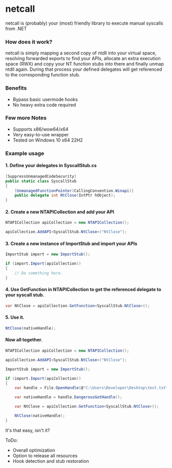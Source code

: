 # netcall

netcall is (probably) your (most) friendly library to execute manual syscalls from .NET

### How does it work? 
netcall is simply mapping a second copy of ntdll into your virtual space, resolving forwarded exports to find your APIs, allocate an extra execution space (RWX) and copy your NT function stubs into there and finally unmap ntdll again. During that process your defined delegates will get referenced to the corresponding function stub. 

### Benefits
* Bypass basic usermode hooks
* No heavy extra code required

### Few more Notes
* Supports x86/wow64/x64
* Very easy-to-use wrapper
* Tested on Windows 10 x64 22H2

### Example usage

#### 1. Define your delegates in SyscallStub.cs
```c#
[SuppressUnmanagedCodeSecurity]
public static class SyscallStub
{
    [UnmanagedFunctionPointer(CallingConvention.Winapi)]
    public delegate int NtClose(IntPtr hObject);
}
```

####  2. Create a new NTAPICollection and add your API
```c#
NTAPICollection apiCollection = new NTAPICollection();

apiCollection.AddAPI<SyscallStub.NtClose>("NtClose");
```

#### 3. Create a new instance of ImportStub and import your APIs
```c#
ImportStub import = new ImportStub();

if (import.Import(apiCollection))
{
    // Do something here.
}
```

#### 4. Use GetFunction in NTAPICollection to get the referenced delegate to your syscall stub.
```c#
var NtClose = apiCollection.GetFunction<SyscallStub.NtClose>();
```

#### 5. Use it.
```c#
NtClose(nativeHandle);
```


#### Now all together.
```c#            
NTAPICollection apiCollection = new NTAPICollection();

apiCollection.AddAPI<SyscallStub.NtClose>("NtClose");

ImportStub import = new ImportStub();

if (import.Import(apiCollection))
{
    var handle = File.OpenHandle(@"C:\Users\Developer\Desktop\test.txt", FileMode.Open, FileAccess.Read, FileShare.Read);

    var nativeHandle = handle.DangerousGetHandle();

    var NtClose = apiCollection.GetFunction<SyscallStub.NtClose>();

    NtClose(nativeHandle);
}
```


It's that easy, isn't it?

ToDo: 
* Overall optimization
* Option to release all resources
* Hook detection and stub restoration

